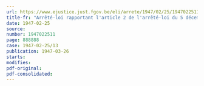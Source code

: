 ```yaml
---
url: https://www.ejustice.just.fgov.be/eli/arrete/1947/02/25/1947022511/justel
title-fr: "Arrêté-loi rapportant l'article 2 de l'arrêté-loi du 5 décembre 1946 prescrivant le renouvellement total, par voie d'élection, des Conseils de prud'hommes"
date: 1947-02-25
source:
number: 1947022511
page: 888888
case: 1947-02-25/13
publication: 1947-03-26
starts:
modifies:
pdf-original:
pdf-consolidated:
---
```



